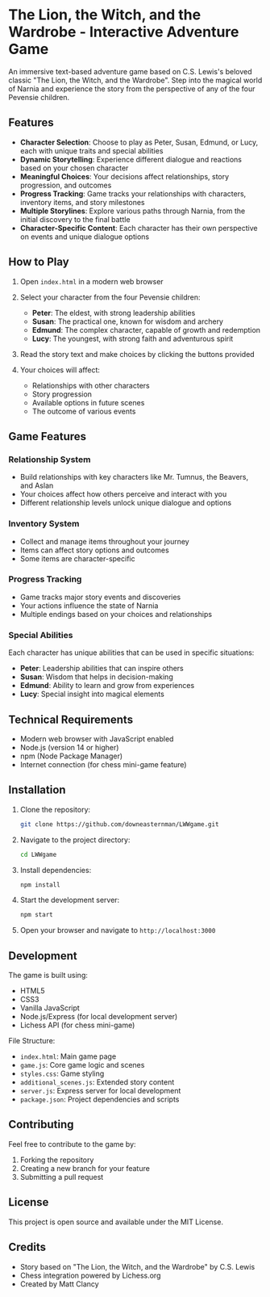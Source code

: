 # The Lion, the Witch, and the Wardrobe - Interactive Adventure Game

An immersive text-based adventure game based on C.S. Lewis's beloved classic "The Lion, the Witch, and the Wardrobe". Step into the magical world of Narnia and experience the story from the perspective of any of the four Pevensie children.

## Features

- **Character Selection**: Choose to play as Peter, Susan, Edmund, or Lucy, each with unique traits and special abilities
- **Dynamic Storytelling**: Experience different dialogue and reactions based on your chosen character
- **Meaningful Choices**: Your decisions affect relationships, story progression, and outcomes
- **Progress Tracking**: Game tracks your relationships with characters, inventory items, and story milestones
- **Multiple Storylines**: Explore various paths through Narnia, from the initial discovery to the final battle
- **Character-Specific Content**: Each character has their own perspective on events and unique dialogue options

## How to Play

1. Open `index.html` in a modern web browser
2. Select your character from the four Pevensie children:
   - **Peter**: The eldest, with strong leadership abilities
   - **Susan**: The practical one, known for wisdom and archery
   - **Edmund**: The complex character, capable of growth and redemption
   - **Lucy**: The youngest, with strong faith and adventurous spirit

3. Read the story text and make choices by clicking the buttons provided
4. Your choices will affect:
   - Relationships with other characters
   - Story progression
   - Available options in future scenes
   - The outcome of various events

## Game Features

### Relationship System
- Build relationships with key characters like Mr. Tumnus, the Beavers, and Aslan
- Your choices affect how others perceive and interact with you
- Different relationship levels unlock unique dialogue and options

### Inventory System
- Collect and manage items throughout your journey
- Items can affect story options and outcomes
- Some items are character-specific

### Progress Tracking
- Game tracks major story events and discoveries
- Your actions influence the state of Narnia
- Multiple endings based on your choices and relationships

### Special Abilities
Each character has unique abilities that can be used in specific situations:
- **Peter**: Leadership abilities that can inspire others
- **Susan**: Wisdom that helps in decision-making
- **Edmund**: Ability to learn and grow from experiences
- **Lucy**: Special insight into magical elements

## Technical Requirements

- Modern web browser with JavaScript enabled
- Node.js (version 14 or higher)
- npm (Node Package Manager)
- Internet connection (for chess mini-game feature)

## Installation

1. Clone the repository:
   ```bash
   git clone https://github.com/downeasternman/LWWgame.git
   ```
2. Navigate to the project directory:
   ```bash
   cd LWWgame
   ```
3. Install dependencies:
   ```bash
   npm install
   ```
4. Start the development server:
   ```bash
   npm start
   ```
5. Open your browser and navigate to `http://localhost:3000`

## Development

The game is built using:
- HTML5
- CSS3
- Vanilla JavaScript
- Node.js/Express (for local development server)
- Lichess API (for chess mini-game)

File Structure:
- `index.html`: Main game page
- `game.js`: Core game logic and scenes
- `styles.css`: Game styling
- `additional_scenes.js`: Extended story content
- `server.js`: Express server for local development
- `package.json`: Project dependencies and scripts

## Contributing

Feel free to contribute to the game by:
1. Forking the repository
2. Creating a new branch for your feature
3. Submitting a pull request

## License

This project is open source and available under the MIT License.

## Credits

- Story based on "The Lion, the Witch, and the Wardrobe" by C.S. Lewis
- Chess integration powered by Lichess.org
- Created by Matt Clancy 